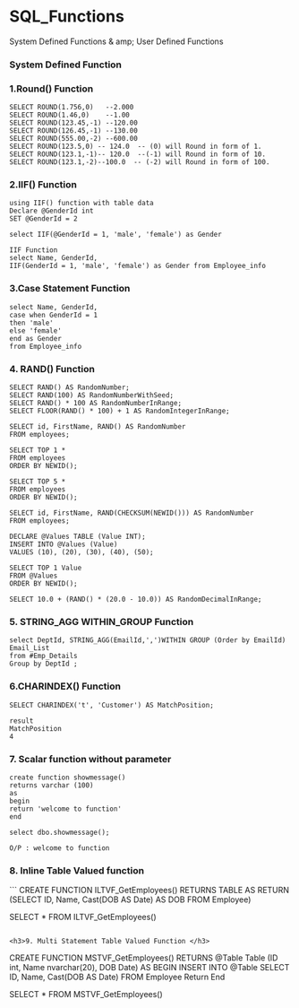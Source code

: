 # SQL_Functions
System Defined Functions & amp; User Defined Functions
<h3>System Defined Function</h3>
<h3>1.Round() Function</h3>


```
SELECT ROUND(1.756,0)   --2.000
SELECT ROUND(1.46,0)    --1.00
SELECT ROUND(123.45,-1) --120.00
SELECT ROUND(126.45,-1) --130.00 
SELECT ROUND(555.00,-2) --600.00
SELECT ROUND(123.5,0) -- 124.0  -- (0) will Round in form of 1.
SELECT ROUND(123.1,-1)-- 120.0  --(-1) will Round in form of 10.
SELECT ROUND(123.1,-2)--100.0  -- (-2) will Round in form of 100.
```

<h3>2.IIF() Function</h3>

```
using IIF() function with table data
Declare @GenderId int
SET @GenderId = 2 

select IIF(@GenderId = 1, 'male', 'female') as Gender

IIF Function
select Name, GenderId,
IIF(GenderId = 1, 'male', 'female') as Gender from Employee_info

```
<h3>3.Case Statement Function</h3>

  ```
select Name, GenderId,
case when GenderId = 1
then 'male'
else 'female'
end as Gender
from Employee_info
```
<h3>4. RAND() Function</h3>

```
SELECT RAND() AS RandomNumber;
SELECT RAND(100) AS RandomNumberWithSeed;
SELECT RAND() * 100 AS RandomNumberInRange;
SELECT FLOOR(RAND() * 100) + 1 AS RandomIntegerInRange;

SELECT id, FirstName, RAND() AS RandomNumber
FROM employees;

SELECT TOP 1 *
FROM employees
ORDER BY NEWID();

SELECT TOP 5 *
FROM employees
ORDER BY NEWID();

SELECT id, FirstName, RAND(CHECKSUM(NEWID())) AS RandomNumber
FROM employees;

DECLARE @Values TABLE (Value INT);
INSERT INTO @Values (Value)
VALUES (10), (20), (30), (40), (50);

SELECT TOP 1 Value
FROM @Values
ORDER BY NEWID();

SELECT 10.0 + (RAND() * (20.0 - 10.0)) AS RandomDecimalInRange;
```

<h3>5. STRING_AGG WITHIN_GROUP Function</h3>

 ```
select DeptId, STRING_AGG(EmailId,',')WITHIN GROUP (Order by EmailId) Email_List
from #Emp_Details
Group by DeptId ;
```

<h3>6.CHARINDEX() Function</h3>

```
SELECT CHARINDEX('t', 'Customer') AS MatchPosition;

result
MatchPosition
4
```

<h3>7. Scalar function without parameter </h3>

```
create function showmessage()
returns varchar (100)
as
begin
return 'welcome to function'
end

select dbo.showmessage();

O/P : welcome to function

```
<h3>8. Inline Table Valued function </h3>
```
CREATE FUNCTION ILTVF_GetEmployees()
RETURNS TABLE
AS
RETURN (SELECT ID, Name, Cast(DOB AS Date) AS DOB
        FROM Employee)

SELECT * FROM ILTVF_GetEmployees()

```

<h3>9. Multi Statement Table Valued Function </h3>
```
CREATE FUNCTION MSTVF_GetEmployees()
RETURNS @Table Table (ID int, Name nvarchar(20), DOB Date)
AS
BEGIN
  INSERT INTO @Table
    SELECT ID, Name, Cast(DOB AS Date)
    FROM Employee
  Return
End

SELECT * FROM MSTVF_GetEmployees()
```



